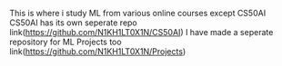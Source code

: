This is where i study ML from various online courses except CS50AI 
CS50AI has its own seperate repo link(https://github.com/N1KH1LT0X1N/CS50AI)
I have made a seperate repository for ML Projects too link(https://github.com/N1KH1LT0X1N/Projects)
